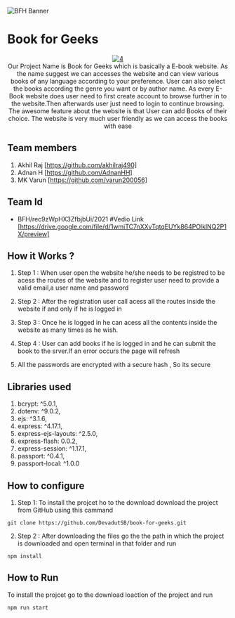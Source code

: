 ![BFH Banner](https://trello-attachments.s3.amazonaws.com/542e9c6316504d5797afbfb9/542e9c6316504d5797afbfc1/39dee8d993841943b5723510ce663233/Frame_19.png)

 # Book for Geeks
<p align="center">
  <a align="center" href="https://imgbb.com/"><img src="https://i.ibb.co/kQLj52f/4.png" alt="4"></a>
<br>
Our Project Name is Book for Geeks which  is basically a E-book website. 
As the name suggest we can accesses the website and can view various books of any language according to your preference. User can also select the books according the genre you want or by author name. 
As every E-Book website does user need to first create account to browse further in to the website.Then afterwards user just need to login to continue browsing.
The awesome feature about the website is that User can  add Books of their choice. The website is very much user friendly as we can access the books with ease
</p>

## Team members
1. Akhil Raj [https://github.com/akhilraj490]
2. Adnan H [https://github.com/AdnanHH]
3. MK Varun [https://github.com/varun200056] 
## Team Id
- BFH/rec9zWpHX3ZfbjbUi/2021
#Vedio Link
[https://drive.google.com/file/d/1wmiTC7nXXvTqtqEUYk864POlklNQ2P1X/preview]
## How it Works ?

1. Step 1 : When user open the website he/she needs to be registred to be acess the routes of the website and to register user need to provide a valid email,a user name and password

2. Step 2 : After the registration user call acess all the routes inside the website if and only if he is logged in 

3. Step 3 : Once he is logged in he can acess all the contents inside the website as many times as he wish.

4.  Step 4 : User can add books if he is logged in and he can submit the book to the srver.If an error occurs the page will refresh

5. All the passwords are encrypted with a secure hash , So its secure 
## Libraries used
1. bcrypt: ^5.0.1,
2. dotenv: ^9.0.2,
3. ejs: ^3.1.6,
4. express: ^4.17.1,
5. express-ejs-layouts: ^2.5.0,
6. express-flash: 0.0.2,
7. express-session: ^1.17.1,
8. passport: ^0.4.1,
9. passport-local: ^1.0.0
## How to configure

1. Step 1:  To install the projcet ho to the download download the project from GitHub using this cammand
```console
git clone https://github.com/DevadutSB/book-for-geeks.git
```
2. Step 2 : After downloading the files go the the path in which the project is downloaded and open terminal in that folder and run 
```console
npm install
```

## How to Run
To install the projcet go to the download loaction of the project and run
```console
npm run start 
```
